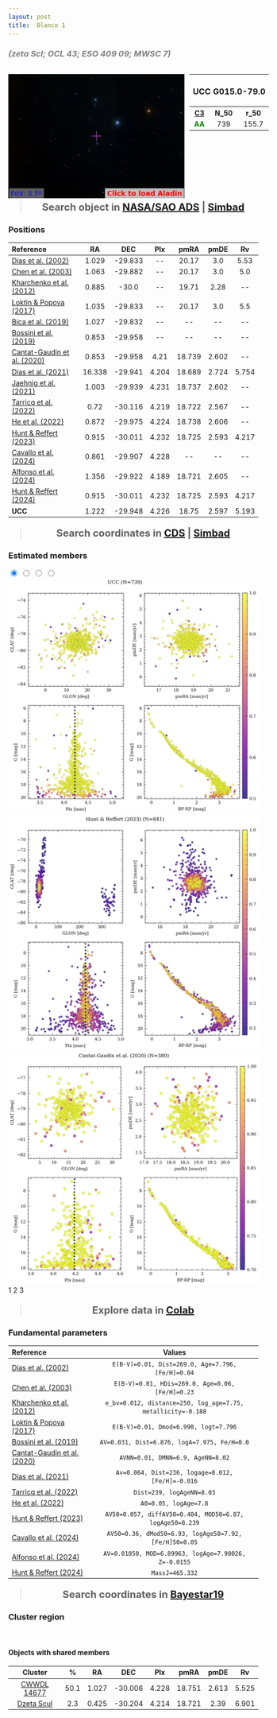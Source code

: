```yaml
---
layout: post
title:  Blanco 1
---
```

<h3><span style="color: #808080;"><i>(zeta Scl; OCL 43; ESO 409 09; MWSC 7)</i></span></h3><div style="display: flex; justify-content: space-between; width:720px;height:250px">
<div style="text-align: center;">

<!-- Static image + data attributes for FOV and target -->
<img id="aladin_img"
     data-umami-event="aladin_load"
     src="https://raw.githubusercontent.com/ucc23/Q1N/main/plots/blanco1_aladin.webp"
     alt="Click to load Aladin Lite" 
     style="width:355px;height:250px; cursor: pointer;"
     data-fov="5.19" 
     data-target="1.222 -29.948"/>
<!-- Div to contain Aladin Lite viewer -->
<div id="aladin-lite-div" style="width:355px;height:250px;display:none;"></div>
<!-- Aladin Lite script (will be loaded after the image is clicked) -->
<script src="{{ site.baseurl }}/scripts/aladin_load.js"></script>

</div>
<!-- Left block -->

<table style="width:355px;height:250px;">
  <!-- Row 1 (title) -->
  <tr>
    <td colspan="5"><h3>UCC G015.0-79.0</h3></td>
  </tr>
  <!-- Row 2 -->
  <tr>
    <th style="text-align: center;"><a href="https://ucc.ar/faq#what-is-the-c3-parameter" title="Combined class">C3</a></th>
    <th style="text-align: center;"><div title="Stars with membership probability >50%">N_50</div></th>
    <th style="text-align: center;"><div title="Radius that contains half the members [arcmin]">r_50</div></th>
  </tr>
  <!-- Row 3 -->
  <tr>
    <td style="text-align: center;"><span style="color: green; font-weight: bold;">A</span><span style="color: green; font-weight: bold;">A</span></td>
    <td style="text-align: center;">739</td>
    <td style="text-align: center;">155.7</td>
  </tr>
</table>
</div>

> <p style="text-align:center; font-weight: bold; font-size:20px">Search object in <a data-umami-event="nasa_search" href="https://ui.adsabs.harvard.edu/search/q=%20collection%3Aastronomy%20body%3A%22Blanco%201%22&sort=date%20desc%2C%20bibcode%20desc&p_=0" target="_blank">NASA/SAO ADS</a> | <a data-umami-event="simbad_search" href="https://simbad.cds.unistra.fr/simbad/sim-id-refs?Ident=blanco1" target="_blank">Simbad</a></p>


### Positions

| Reference    | RA    | DEC   | Plx  | pmRA  | pmDE   |  Rv  |
| :---         | :---: | :---: | :---: | :---: | :---: | :---: |
|[Dias et al. (2002)](https://ui.adsabs.harvard.edu/abs/2002A%26A...389..871D) | 1.029 | -29.833 | -- | 20.17 | 3.0 | 5.53 |
|[Chen et al. (2003)](https://ui.adsabs.harvard.edu/abs/2003AJ....125.1397C) | 1.063 | -29.882 | -- | 20.17 | 3.0 | 5.0 |
|[Kharchenko et al. (2012)](https://ui.adsabs.harvard.edu/abs/2012A%26A...543A.156K) | 0.885 | -30.0 | -- | 19.71 | 2.28 | -- |
|[Loktin & Popova (2017)](https://ui.adsabs.harvard.edu/abs/2017AstBu..72..257L) | 1.035 | -29.833 | -- | 20.17 | 3.0 | 5.5 |
|[Bica et al. (2019)](https://ui.adsabs.harvard.edu/abs/2019AJ....157...12B) | 1.027 | -29.832 | -- | -- | -- | -- |
|[Bossini et al. (2019)](https://ui.adsabs.harvard.edu/abs/2019A%26A...623A.108B) | 0.853 | -29.958 | -- | -- | -- | -- |
|[Cantat-Gaudin et al. (2020)](https://ui.adsabs.harvard.edu/abs/2020A%26A...640A...1C) | 0.853 | -29.958 | 4.21 | 18.739 | 2.602 | -- |
|[Dias et al. (2021)](https://ui.adsabs.harvard.edu/abs/2021MNRAS.504..356D) | 16.338 | -29.941 | 4.204 | 18.689 | 2.724 | 5.754 |
|[Jaehnig et al. (2021)](https://ui.adsabs.harvard.edu/abs/2021ApJ...923..129J) | 1.003 | -29.939 | 4.231 | 18.737 | 2.602 | -- |
|[Tarricq et al. (2022)](https://ui.adsabs.harvard.edu/abs/2022A%26A...659A..59T) | 0.72 | -30.116 | 4.219 | 18.722 | 2.567 | -- |
|[He et al. (2022)](https://ui.adsabs.harvard.edu/abs/2022ApJS..262....7H) | 0.872 | -29.975 | 4.224 | 18.738 | 2.606 | -- |
|[Hunt & Reffert (2023)](https://ui.adsabs.harvard.edu/abs/2023A%26A...673A.114H) | 0.915 | -30.011 | 4.232 | 18.725 | 2.593 | 4.217 |
|[Cavallo et al. (2024)](https://ui.adsabs.harvard.edu/abs/2024AJ....167...12C) | 0.861 | -29.907 | 4.228 | -- | -- | -- |
|[Alfonso et al. (2024)](https://ui.adsabs.harvard.edu/abs/2024A%26A...689A..18A) | 1.356 | -29.922 | 4.189 | 18.721 | 2.605 | -- |
|[Hunt & Reffert (2024)](https://ui.adsabs.harvard.edu/abs/2024A%26A...686A..42H) | 0.915 | -30.011 | 4.232 | 18.725 | 2.593 | 4.217 |
| **UCC** |1.222 | -29.948 | 4.226 | 18.75 | 2.597 | 5.193 |

> <p style="text-align:center; font-weight: bold; font-size:20px">Search coordinates in <a data-umami-event="cds_coord_search" href="https://cdsportal.u-strasbg.fr/?target=1.222,-29.948" target="_blank">CDS</a> | <a data-umami-event="simbad_coord_search" href="https://simbad.cds.unistra.fr/mobile/object_list.html?coord=1.222%20-29.948&output=json&radius=5&userEntry=blanco1" target="_blank">Simbad</a></p>

### Estimated members

<div class="carousel">
<input type="radio" name="radio-btn" id="slide1" checked>
<input type="radio" name="radio-btn" id="slide1">
<input type="radio" name="radio-btn" id="slide2">
<input type="radio" name="radio-btn" id="slide3">
<div class="slides">
<div class="slide">
<a href="https://raw.githubusercontent.com/ucc23/Q1N/main/plots/UCC/blanco1.webp" target="_blank">
<img src="https://raw.githubusercontent.com/ucc23/Q1N/main/plots/UCC/blanco1.webp" alt="Blanco 1 UCC">
</a>
</div>
<div class="slide">
<a href="https://raw.githubusercontent.com/ucc23/Q1N/main/plots/HUNT23/blanco1.webp" target="_blank">
<img src="https://raw.githubusercontent.com/ucc23/Q1N/main/plots/HUNT23/blanco1.webp" alt="Blanco 1 HUNT23">
</a>
</div>
<div class="slide">
<a href="https://raw.githubusercontent.com/ucc23/Q1N/main/plots/CANTAT20/blanco1.webp" target="_blank">
<img src="https://raw.githubusercontent.com/ucc23/Q1N/main/plots/CANTAT20/blanco1.webp" alt="Blanco 1 CANTAT20">
</a>
</div>
</div>
<div class="indicators">
<label for="slide1">1</label>
<label for="slide2">2</label>
<label for="slide3">3</label>
</div>
</div>


> <p style="text-align:center; font-weight: bold; font-size:20px">Explore data in <a data-umami-event="colab" href="https://colab.research.google.com/github/ucc23/ucc/blob/main/assets/notebook.ipynb" target="_blank">Colab</a></p>


### Fundamental parameters

| Reference |  Values |
| :---      |  :---:  |
| [Dias et al. (2002)](https://ui.adsabs.harvard.edu/abs/2002A%26A...389..871D) | `E(B-V)=0.01, Dist=269.0, Age=7.796, [Fe/H]=0.04` |
| [Chen et al. (2003)](https://ui.adsabs.harvard.edu/abs/2003AJ....125.1397C) | `E(B-V)=0.01, HDis=269.0, Age=0.06, [Fe/H]=0.23` |
| [Kharchenko et al. (2012)](https://ui.adsabs.harvard.edu/abs/2012A%26A...543A.156K) | `e_bv=0.012, distance=250, log_age=7.75, metallicity=-0.188` |
| [Loktin & Popova (2017)](https://ui.adsabs.harvard.edu/abs/2017AstBu..72..257L) | `E(B-V)=0.01, Dmod=6.998, logt=7.796` |
| [Bossini et al. (2019)](https://ui.adsabs.harvard.edu/abs/2019A%26A...623A.108B) | `AV=0.031, Dist=6.876, logA=7.975, Fe/H=0.0` |
| [Cantat-Gaudin et al. (2020)](https://ui.adsabs.harvard.edu/abs/2020A%26A...640A...1C) | `AVNN=0.01, DMNN=6.9, AgeNN=8.02` |
| [Dias et al. (2021)](https://ui.adsabs.harvard.edu/abs/2021MNRAS.504..356D) | `Av=0.064, Dist=236, logage=8.012, [Fe/H]=-0.016` |
| [Tarricq et al. (2022)](https://ui.adsabs.harvard.edu/abs/2022A%26A...659A..59T) | `Dist=239, logAgeNN=8.03` |
| [He et al. (2022)](https://ui.adsabs.harvard.edu/abs/2022ApJS..262....7H) | `A0=0.05, logAge=7.8` |
| [Hunt & Reffert (2023)](https://ui.adsabs.harvard.edu/abs/2023A%26A...673A.114H) | `AV50=0.057, diffAV50=0.404, MOD50=6.87, logAge50=8.239` |
| [Cavallo et al. (2024)](https://ui.adsabs.harvard.edu/abs/2024AJ....167...12C) | `AV50=0.36, dMod50=6.93, logAge50=7.92, [Fe/H]50=0.05` |
| [Alfonso et al. (2024)](https://ui.adsabs.harvard.edu/abs/2024A%26A...689A..18A) | `AV=0.01050, MOD=6.89963, logAge=7.90026, Z=-0.0155` |
| [Hunt & Reffert (2024)](https://ui.adsabs.harvard.edu/abs/2024A%26A...686A..42H) | `MassJ=465.332` |

> <p style="text-align:center; font-weight: bold; font-size:20px">Search coordinates in <a data-umami-event="bayestar" href="http://argonaut.skymaps.info/query?lon=15.03%20&lat=-79.074&coordsys=gal&mapname=bayestar2019" target="_blank">Bayestar19</a></p>


### Cluster region

<html lang="en">
  <body>
    <center>
    <div id="plot-params"
         data-oc-name="blanco1"
         data-ra-center="0.85"
         data-dec-center="-29.96"
         data-rad-deg="155.7"
         data-plx="4.226">
    </div>
    <div id="plot-container">
        <div id="plot"></div>
    </div>
    <script defer type="module" src="{{ site.baseurl }}/scripts/radec_scatter.js"></script>
    </center>
  </body>
</html>
<br>


#### Objects with shared members

| Cluster | <span title="Percentage of members that this OC shares with the ones listed">%</span>   | RA   | DEC   | Plx   | pmRA  | pmDE  | Rv    |
| :---:   | :-: |:---: | :---: | :---: | :---: | :---: | :---: |
|[CWWDL 14677](/_clusters/cwwdl14677/)| 50.1 | 1.027 | -30.006 | 4.228 | 18.751 | 2.613 | 5.525 |
|[Dzeta Scul](/_clusters/dzetascul/)| 2.3 | 0.425 | -30.204 | 4.214 | 18.721 | 2.39 | 6.901 |